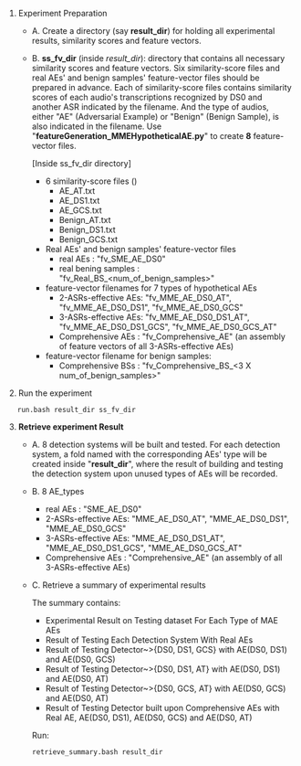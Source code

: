 1. Experiment Preparation
   - A.	Create a directory (say **result_dir**) for holding all experimental results, similarity scores and feature vectors.
   - B.	**ss_fv_dir** (inside *result_dir*): directory that contains all necessary similarity scores and feature vectors. Six similarity-score files and real AEs' and benign samples' feature-vector files should be prepared in advance. Each of similarity-score files contains similarity scores of each audio's transcriptions recognized by DS0 and another ASR indicated by the filename. And the type of audios, either "AE" (Adversarial Example) or "Benign" (Benign Sample), is also indicated in the filename. Use "**featureGeneration_MMEHypotheticalAE.py**" to create **8** feature-vector files.
   
     [Inside ss_fv_dir directory]
     
     - 6 similarity-score files ()
       - AE_AT.txt
       - AE_DS1.txt
       - AE_GCS.txt
       - Benign_AT.txt
       - Benign_DS1.txt
       - Benign_GCS.txt
     - Real AEs' and benign samples' feature-vector files
       - real AEs            :   "fv_SME_AE_DS0"
       - real bening samples :   "fv_Real_BS_<num_of_benign_samples>"
     - feature-vector filenames for 7 types of hypothetical AEs
       - 2-ASRs-effective AEs:   "fv_MME_AE_DS0_AT",  "fv_MME_AE_DS0_DS1", "fv_MME_AE_DS0_GCS"
       - 3-ASRs-effective AEs:   "fv_MME_AE_DS0_DS1_AT", "fv_MME_AE_DS0_DS1_GCS",  "fv_MME_AE_DS0_GCS_AT"
       - Comprehensive AEs   :   "fv_Comprehensive_AE" (an assembly of feature vectors of all 3-ASRs-effective AEs)
     - feature-vector filename for benign samples:
       - Comprehensive BSs   :   "fv_Comprehensive_BS_<3 X num_of_benign_samples>"

2. Run the experiment

```
   run.bash result_dir ss_fv_dir
```

3. **Retrieve experiment Result**
   - A.	8 detection systems will be built and tested. For each detection system, a fold named with the corresponding AEs' type will be created inside "**result_dir**", where the result of building and testing the detection system upon unused types of AEs will be recorded.
   - B.	8 AE_types
        - real AEs            :   "SME_AE_DS0"
        - 2-ASRs-effective AEs:   "MME_AE_DS0_AT",  "MME_AE_DS0_DS1", "MME_AE_DS0_GCS"
        - 3-ASRs-effective AEs:   "MME_AE_DS0_DS1_AT", "MME_AE_DS0_DS1_GCS",  "MME_AE_DS0_GCS_AT"
        - Comprehensive AEs   :   "Comprehensive_AE" (an assembly of all 3-ASRs-effective AEs)	
   - C.	Retrieve a summary of experimental results
   
     The summary contains:
      - Experimental Result on Testing dataset For Each Type of MAE AEs
      -	Result of Testing Each Detection System With Real AEs
      - Result of Testing Detector~>{DS0, DS1, GCS} with AE(DS0, DS1) and AE(DS0, GCS)
      - Result of Testing Detector~>{DS0, DS1, AT} with AE(DS0, DS1) and AE(DS0, AT)
      - Result of Testing Detector~>{DS0, GCS, AT} with AE(DS0, GCS) and AE(DS0, AT)
      - Result of Testing Detector built upon Comprehensive AEs with Real AE, AE(DS0, DS1), AE(DS0, GCS) and AE(DS0, AT)
   
     Run:
     ```Bash
     retrieve_summary.bash result_dir
     ```
